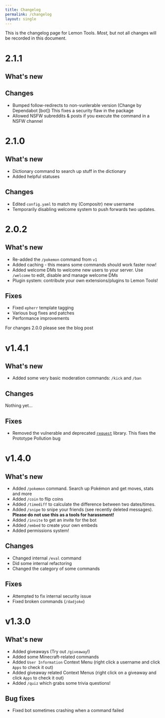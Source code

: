 ```yaml
---
title: Changelog
permalink: /changelog
layout: single
---
```


This is the changelog page for Lemon Tools. _Most,_ but not all changes will be recorded in this document.

# 2.1.1

## What's new

## Changes

- Bumped follow-redirects to non-vunlerable version (Change by Dependabot [bot]) This fixes a security flaw in the package
- Allowed NSFW subreddits & posts if you execute the command in a NSFW channel 

# 2.1.0

## What's new

- Dictionary command to search up stuff in the dictionary
- Added helpful statuses

## Changes

- Edited `config.yaml` to match my (Compositr) new username
- Temporarily disabling welcome system to push forwards two updates.

# 2.0.2

## What's new

- Re-added the `/pokemon` command from `v1`
- Added caching - this means some commands should work faster now!
- Added welcome DMs to welcome new users to your server. Use `/welcome` to edit, disable and manage welcome DMs
- Plugin system: contribute your own extensions/plugins to Lemon Tools!

## Fixes

- Fixed `epherr` template tagging
- Various bug fixes and patches
- Performance improvements

For changes 2.0.0 please see the blog post

# v1.4.1

## What's new

- Added some very basic moderation commands: `/kick` and `/ban`

## Changes

Nothing yet...

## Fixes

- Removed the vulnerable and deprecated [`request`](https://www.npmjs.com/package/request) library. This fixes the Prototype Pollution bug

# v1.4.0

## What's new

- Added `/pokemon` command. Search up Pokémon and get moves, stats and more
- Added `/coin` to flip coins
- Added `/timediff` to calculate the difference between two dates/times.
- Added `/snipe` to snipe your friends (see recently deleted messages). **Please do not use this as a tools for harassment!**
- Added `/invite` to get an invite for the bot
- Added `/embed` to create your own embeds
- Added permissions system!

## Changes

- Changed internal `/eval` command
- Did some internal refactoring
- Changed the category of some commands

## Fixes

- Attempted to fix internal security issue
- Fixed broken commands (`/dadjoke`)

# v1.3.0

## What's new

- Added giveaways (Try out `/giveaway`!)
- Added some Minecraft-related commands
- Added `User Information` Context Menu (right click a username and click `Apps` to check it out)
- Added giveaway related Context Menus (right click on a giveaway and click `Apps` to check it out)
- Added `/quiz` which grabs some trivia questions!

## Bug fixes

- Fixed bot sometimes crashing when a command failed

